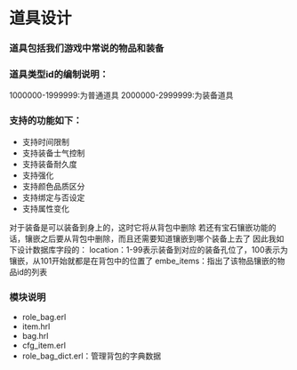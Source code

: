 道具设计
=====

### 道具包括我们游戏中常说的物品和装备

### 道具类型id的编制说明：
1000000-1999999:为普通道具
2000000-2999999:为装备道具

### 支持的功能如下：
* 支持时间限制
* 支持装备士气控制
* 支持装备耐久度
* 支持强化
* 支持颜色品质区分
* 支持绑定与否设定
* 支持属性变化

对于装备是可以装备到身上的，这时它将从背包中删除
若还有宝石镶嵌功能的话，镶嵌之后要从背包中删除，而且还需要知道镶嵌到哪个装备上去了
因此我如下设计数据库字段的：
location：1-99表示装备到对应的装备孔位了，100表示为镶嵌，从101开始就都是在背包中的位置了
embe_items：指出了该物品镶嵌的物品id的列表

### 模块说明
* role_bag.erl
* item.hrl
* bag.hrl
* cfg_item.erl
* role_bag_dict.erl：管理背包的字典数据
